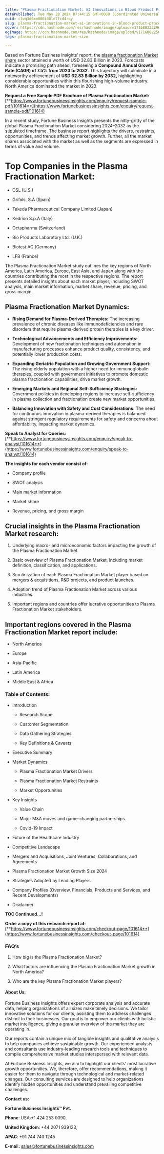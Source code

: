 ```yaml
---
title: "Plasma Fractionation Market: AI Innovations in Blood Product Processing"
datePublished: Tue May 28 2024 07:44:15 GMT+0000 (Coordinated Universal Time)
cuid: clwq3d6xm000i08le7fcd4rqy
slug: plasma-fractionation-market-ai-innovations-in-blood-product-processing
cover: https://cdn.hashnode.com/res/hashnode/image/upload/v1716882232964/6ac55f6b-3163-4ffe-beb1-4da195772cfc.png
ogImage: https://cdn.hashnode.com/res/hashnode/image/upload/v1716882250981/e84dc7b4-6e55-49fd-8c44-a9cf1b2930e0.png
tags: plasma-fractionation-market-size

---
```


Based on Fortune Business Insights’ report, the [plasma fractionation Market share](https://www.fortunebusinessinsights.com/industry-reports/plasma-fractionation-market-101614) sector attained a worth of USD 32.83 Billion in 2023. Forecasts indicate a promising path ahead, foreseeing a **Compound Annual Growth Rate (CAGR) of 7.5% from 2023 to 2032.** This trajectory will culminate in a noteworthy achievement of **USD 62.83 Billion by 2032,** highlighting considerable opportunities within this flourishing high-volume industry. North America dominated the market in 2023.

**Request a Free Sample PDF Brochure of Plasma Fractionation Market:** [**https://www.fortunebusinessinsights.com/enquiry/request-sample-pdf/101614**](https://www.fortunebusinessinsights.com/enquiry/request-sample-pdf/101614)

In a recent study, Fortune Business Insights presents the nitty-gritty of the global Plasma Fractionation Market considering 2024–2032 as the stipulated timeframe. The business report highlights the drivers, restraints, opportunities, and trends affecting market growth. Further, all the market shares associated with the market as well as the segments are expressed in terms of value and volume.

# **Top Companies in the Plasma Fractionation Market:**

* CSL (U.S.)
    
* Grifols, S.A (Spain)
    
* Takeda Pharmaceutical Company Limited (Japan)
    
* Kedrion S.p.A (Italy)
    
* Octapharma (Switzerland)
    
* Bio Products Laboratory Ltd. (U.K.)
    
* Biotest AG (Germany)
    
* LFB (France)
    

The Plasma Fractionation Market study outlines the key regions of North America, Latin America, Europe, East Asia, and Japan along with the countries contributing the most in the respective regions. The report presents detailed insights about each market player, including SWOT analysis, main market information, market share, revenue, pricing, and gross margin.

## Plasma Fractionation Market **Dynamics**:

* **Rising Demand for Plasma-Derived Therapies:** The increasing prevalence of chronic diseases like immunodeficiencies and rare disorders that require plasma-derived protein therapies is a key driver.
    
* **Technological Advancements and Efficiency Improvements:** Development of new fractionation techniques and automation in manufacturing processes enhance product quality, consistency, and potentially lower production costs.
    
* **Expanding Geriatric Population and Growing Government Support:** The rising elderly population with a higher need for immunoglobulin therapies, coupled with government initiatives to promote domestic plasma fractionation capabilities, drive market growth.
    
* **Emerging Markets and Regional Self-Sufficiency Strategies:** Government policies in developing regions to increase self-sufficiency in plasma collection and fractionation create new market opportunities.
    
* **Balancing Innovation with Safety and Cost Considerations:** The need for continuous innovation in plasma-derived therapies is balanced against stringent regulatory requirements for safety and concerns about affordability, impacting market dynamics.
    

**Speak to Analyst for Queries:** [**https://www.fortunebusinessinsights.com/enquiry/speak-to-analyst/101614**](https://www.fortunebusinessinsights.com/enquiry/speak-to-analyst/101614)

**The insights for each vendor consist of:**

* Company profile
    
* SWOT analysis
    
* Main market information
    
* Market share
    
* Revenue, pricing, and gross margin
    

## **Crucial insights in the Plasma Fractionation Market research:**

1. Underlying macro- and microeconomic factors impacting the growth of the Plasma Fractionation Market.
    
2. Basic overview of Plasma Fractionation Market, including market definition, classification, and applications.
    
3. Scrutinization of each Plasma Fractionation Market player based on mergers & acquisitions, R&D projects, and product launches.
    
4. Adoption trend of Plasma Fractionation Market across various industries.
    
5. Important regions and countries offer lucrative opportunities to Plasma Fractionation Market stakeholders.
    

## **Important regions covered in the Plasma Fractionation Market report include:**

* North America
    
* Europe
    
* Asia-Pacific
    
* Latin America
    
* Middle East & Africa
    

### **Table of Contents:**

* Introduction
    
    * Research Scope
        
    * Customer Segmentation
        
    * Data Gathering Strategies
        
    * Key Definitions & Caveats
        
* Executive Summary
    
* Market Dynamics
    
    * Plasma Fractionation Market Drivers
        
    * Plasma Fractionation Market Restraints
        
    * Market Opportunities
        
* Key Insights
    
    * Value Chain
        
    * Major M&A moves and game-changing partnerships.
        
    * Covid-19 Impact
        
* Future of the Healthcare Industry
    
* Competitive Landscape
    
* Mergers and Acquisitions, Joint Ventures, Collaborations, and Agreements
    
* Plasma Fractionation Market Growth Size 2024
    
* Strategies Adopted by Leading Players
    
* Company Profiles (Overview, Financials, Products and Services, and Recent Developments)
    
* Disclaimer
    

**TOC Continued…!**

**Order a copy of this research report at:** [**https://www.fortunebusinessinsights.com/checkout-page/101614**](https://www.fortunebusinessinsights.com/checkout-page/101614)

### **FAQ’s**

1. How big is the Plasma Fractionation Market?
    
2. What factors are influencing the Plasma Fractionation Market growth in North America?
    
3. Who are the key Plasma Fractionation Market players?
    

#### **About Us:**

Fortune Business Insights offers expert corporate analysis and accurate data, helping organizations of all sizes make timely decisions. We tailor innovative solutions for our clients, assisting them to address challenges distinct to their businesses. Our goal is to empower our clients with holistic market intelligence, giving a granular overview of the market they are operating in.

Our reports contain a unique mix of tangible insights and qualitative analysis to help companies achieve sustainable growth. Our experienced analysts and consultants use industry-leading research tools and techniques to compile comprehensive market studies interspersed with relevant data.

At Fortune Business Insights, we aim to highlight our clients' most lucrative growth opportunities. We, therefore, offer recommendations, making it easier for them to navigate through technological and market-related changes. Our consulting services are designed to help organizations identify hidden opportunities and understand prevailing competitive challenges.

**Contact us:**

**Fortune Business Insights™ Pvt.**

**Phone**: USA:+1 424 253 0390,

**United Kingdom**: +44 2071 939123,

**APAC**: +91 744 740 1245

**E-mail:** [sales@fortunebusinessinsights.com](mailto:sales@fortunebusinessinsights.com)